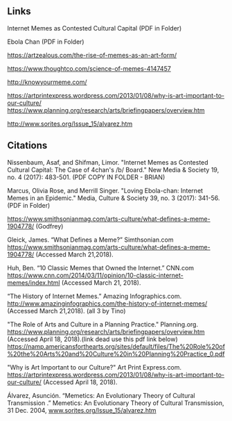 ## Links
Internet Memes as Contested Cultural Capital (PDF in Folder)

Ebola Chan (PDF in Folder)

https://artzealous.com/the-rise-of-memes-as-an-art-form/

https://www.thoughtco.com/science-of-memes-4147457

http://knowyourmeme.com/

https://artprintexpress.wordpress.com/2013/01/08/why-is-art-important-to-our-culture/
https://www.planning.org/research/arts/briefingpapers/overview.htm

http://www.sorites.org/Issue_15/alvarez.htm

## Citations
Nissenbaum, Asaf, and Shifman, Limor. "Internet Memes as Contested Cultural Capital: The Case of 4chan's /b/ Board." New Media & Society 19, no. 4 (2017): 483-501.  (PDF COPY IN FOLDER - BRIAN)

Marcus, Olivia Rose, and Merrill Singer. "Loving Ebola-chan: Internet Memes in an Epidemic." Media, Culture & Society 39, no. 3 (2017): 341-56. (PDF in Folder)

https://www.smithsonianmag.com/arts-culture/what-defines-a-meme-1904778/ (Godfrey)

Gleick, James. “What Defines a Meme?” Simthsonian.com
https://www.smithsonianmag.com/arts-culture/what-defines-a-meme-1904778/ (Accessed March 21,2018). 

Huh, Ben. “10 Classic Memes that Owned the Internet.”  CNN.com 
https://www.cnn.com/2014/03/11/opinion/10-classic-internet-memes/index.html (Accessed March 21, 2018).

“The History of Internet Memes.” Amazing Infographics.com.
http://www.amazinginfographics.com/the-history-of-internet-memes/ (Accessed March 21,2018). (all 3 by Tino)

"The Role of Arts and Culture in a Planning Practice." Planning.org.
https://www.planning.org/research/arts/briefingpapers/overview.htm (Accessed April 18, 2018).(link dead use this pdf link below)
https://namp.americansforthearts.org/sites/default/files/The%20Role%20of%20the%20Arts%20and%20Culture%20in%20Planning%20Practice_0.pdf

"Why is Art Important to our Culture?" Art Print Express.com.
https://artprintexpress.wordpress.com/2013/01/08/why-is-art-important-to-our-culture/ (Accessed April 18, 2018).

Álvarez, Asunción. “Memetics: An Evolutionary Theory of Cultural Transmission .” Memetics: An Evolutionary Theory of Cultural Transmission, 31 Dec. 2004, www.sorites.org/Issue_15/alvarez.htm
